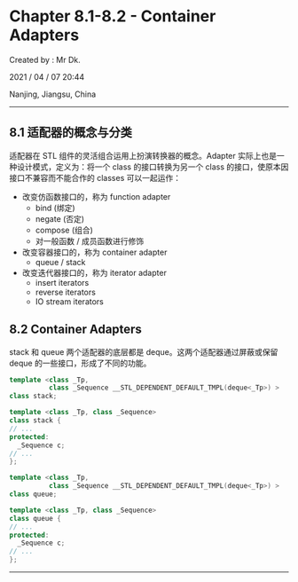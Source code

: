 # Chapter 8.1-8.2 - Container Adapters

Created by : Mr Dk.

2021 / 04 / 07 20:44

Nanjing, Jiangsu, China

---

## 8.1 适配器的概念与分类

适配器在 STL 组件的灵活组合运用上扮演转换器的概念。Adapter 实际上也是一种设计模式，定义为：将一个 class 的接口转换为另一个 class 的接口，使原本因接口不兼容而不能合作的 classes 可以一起运作：

* 改变仿函数接口的，称为 function adapter
  * bind (绑定)
  * negate (否定)
  * compose (组合)
  * 对一般函数 / 成员函数进行修饰
* 改变容器接口的，称为 container adapter
  * queue / stack
* 改变迭代器接口的，称为 iterator adapter
  * insert iterators
  * reverse iterators
  * IO stream iterators

## 8.2 Container Adapters

stack 和 queue 两个适配器的底层都是 deque。这两个适配器通过屏蔽或保留 deque 的一些接口，形成了不同的功能。

```c++
template <class _Tp, 
          class _Sequence __STL_DEPENDENT_DEFAULT_TMPL(deque<_Tp>) >
class stack;

template <class _Tp, class _Sequence>
class stack {
// ...
protected:
  _Sequence c;
// ...
};
```

```c++
template <class _Tp, 
          class _Sequence __STL_DEPENDENT_DEFAULT_TMPL(deque<_Tp>) >
class queue;

template <class _Tp, class _Sequence>
class queue {
// ...
protected:
  _Sequence c;
// ...
};
```

---

